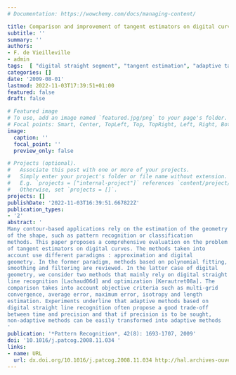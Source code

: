 ```yaml
---
# Documentation: https://wowchemy.com/docs/managing-content/

title: Comparison and improvement of tangent estimators on digital curves
subtitle: ''
summary: ''
authors:
- F. de Vieilleville
- admin
tags:  [ "digital straight segment", "tangent estimation", "adaptive tangent estimator", "multigrid convergence", "approximation", "fitting", "2D", "digital contour", "discrete tangent estimator" ]
categories: []
date: '2009-08-01'
lastmod: 2022-11-03T17:39:51+01:00
featured: false
draft: false

# Featured image
# To use, add an image named `featured.jpg/png` to your page's folder.
# Focal points: Smart, Center, TopLeft, Top, TopRight, Left, Right, BottomLeft, Bottom, BottomRight.
image:
  caption: ''
  focal_point: ''
  preview_only: false

# Projects (optional).
#   Associate this post with one or more of your projects.
#   Simply enter your project's folder or file name without extension.
#   E.g. `projects = ["internal-project"]` references `content/project/deep-learning/index.md`.
#   Otherwise, set `projects = []`.
projects: []
publishDate: '2022-11-03T16:39:51.667822Z'
publication_types:
- '2'
abstract: '
Many contour-based applications rely on the estimation of the geometry
of the shape, such as pattern recognition or classification
methods. This paper proposes a comprehensive evaluation on the problem
of tangent estimators on digital curves. The methods taken into
account use different paradigms : approximation and digital
geometry. In the former paradigm, methods based on polynomial fitting,
smoothing and filtering are reviewed. In the latter case of digital
geometry, we consider two methods that mainly rely on digital straight
line recognition [Lachaud06d] and optimization [Kerautret08a]. The
comparison takes into account objective criteria such as multi-grid
convergence, average error, maximum error, isotropy and length
estimation. Experiments underline that adaptive methods based on
digital straight line recognition often propose a good trade-off
between time and precision and that if precision is to be sought,
non-adaptive methods can be easily transformed into adaptive methods
'
publication: '*Pattern Recognition*, 42(8): 1693-1707, 2009'
doi: '10.1016/j.patcog.2008.11.034 '
links:
- name: URL
  url: dx.doi.org/10.1016/j.patcog.2008.11.034 http://hal.archives-ouvertes.fr/hal-00396356/en/
---
```

